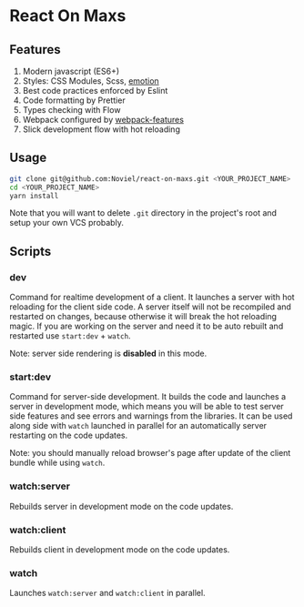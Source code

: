 # React On Maxs

## Features

1. Modern javascript (ES6+)
1. Styles: CSS Modules, Scss, [emotion](https://github.com/emotion-js/emotion)
1. Best code practices enforced by Eslint
1. Code formatting by Prettier
1. Types checking with Flow
1. Webpack configured by [webpack-features](https://github.com/Noviel/webpack-features)
1. Slick development flow with hot reloading

## Usage

```sh
git clone git@github.com:Noviel/react-on-maxs.git <YOUR_PROJECT_NAME>
cd <YOUR_PROJECT_NAME>
yarn install
```

Note that you will want to delete `.git` directory in the project's root and setup your own VCS probably.

## Scripts

### dev

Command for realtime development of a client. It launches a server with hot reloading for the client side code. A server itself will not be recompiled and restarted on changes, because otherwise it will break the hot reloading magic. If you are working on the server and need it to be auto rebuilt and restarted use `start:dev` + `watch`.

Note: server side rendering is **disabled** in this mode.

### start:dev

Command for server-side development. It builds the code and launches a server in development mode, which means you will be able to test server side features and see errors and warnings from the libraries.  It can be used along side with `watch` launched in parallel for an automatically server restarting on the code updates.

Note: you should manually reload browser's page after update of the client bundle while using `watch`.

### watch:server

Rebuilds server in development mode on the code updates.

### watch:client

Rebuilds client in development mode on the code updates.

### watch

Launches `watch:server` and `watch:client` in parallel.
